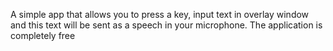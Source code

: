 A simple app that allows you to press a key, input text in overlay window and this text will be sent as a speech in your microphone. The application is completely free 
